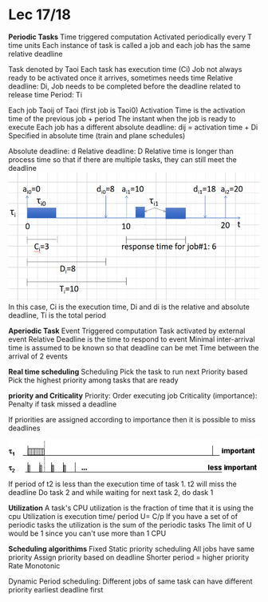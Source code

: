 # Lec 17/18

**Periodic Tasks** 
Time triggered computation
Activated periodically every T time units
Each instance of task is called a job and each job has the same relative deadline

Task denoted by Taoi
    Each task has execution time (Ci)
        Job not always ready to be activated once it arrives, sometimes needs time
    Relative deadline: Di, Job needs to be completed before the deadline
        related to release time
    Period: Ti

Each job Taoij of Taoi (first job is Taoi0)
    Activation Time is the activation time of the previous job + period
        The instant when the job is ready to execute
    Each job has a different absolute deadline: dij = activation time + Di 
        Specified in absolute time (train and plane schedules)

Absolute deadline: d 
Relative deadline: D
Relative time is longer than process time so that if there are multiple tasks, they can still meet the deadline
![Alt text](image-22.png)
In this case, Ci is the execution time, Di and di is the relative and absolute deadline, Ti is the total period


**Aperiodic Task**
Event Triggered computation
Task activated by external event 
Relative Deadline is the time to respond to event 
Minimal inter-arrival time is assumed to be known so that deadline can be met
    Time between the arrival of 2 events

**Real time scheduling**
Scheduling 
    Pick the task to run next
Priority based
    Pick the highest priority among tasks that are ready

**priority and Criticality** 
Priority: Order executing job 
Criticality (importance): Penalty if task missed a deadline 

If priorities are assigned according to importance then it is possible to miss deadlines 

![Alt text](image-23.png)
If period of t2 is less than the execution time of task 1. t2 will miss the deadline
Do task 2 and while waiting for next task 2, do dask 1


**Utilization** 
A task's CPU utilization is the fraction of time that it is using the cpu
Utilization is execution time/ period U= C/p
If you have a set of of periodic tasks the utilization is the sum of the periodic tasks 
The limit of U would be 1 since you can't use more than 1 CPU 

**Scheduling algorithims**
Fixed Static priority scheduling
    All jobs have same priority
    Assign priority based on deadline
    Shorter period = higher priority
    Rate Monotonic

Dynamic Period scheduling:
    Different jobs of same task can have different priority
    earliest deadline first



